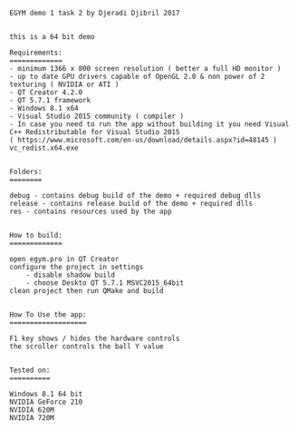 
	EGYM demo 1 task 2 by Djeradi Djibril 2017


	this is a 64 bit demo

	Requirements:
	=============
	- minimum 1366 x 800 screen resolution ( better a full HD monitor )
	- up to date GPU drivers capable of OpenGL 2.0 & non power of 2 texturing ( NVIDIA or ATI )
	- QT Creator 4.2.0
	- QT 5.7.1 framework
	- Windows 8.1 x64
	- Visual Studio 2015 community ( compiler )
	- In case you need to run the app without building it you need Visual C++ Redistributable for Visual Studio 2015 
	( https://www.microsoft.com/en-us/download/details.aspx?id=48145 )
	vc_redist.x64.exe


	Folders:
	========
	
	debug - contains debug build of the demo + required debug dlls
	release - contains release build of the demo + required dlls
	res - contains resources used by the app


	How to build:
	=============
	
	open egym.pro in QT Creator
	configure the project in settings 
	    - disable shadow build
	    - choose Deskto QT 5.7.1 MSVC2015_64bit   
	clean project then run QMake and build


	How To Use the app:
	===================

	F1 key shows / hides the hardware controls
	the scroller controls the ball Y value


	Tested on:
	==========

	Windows 8.1 64 bit
	NVIDIA GeForce 210
	NVIDIA 620M
	NVIDIA 720M 

